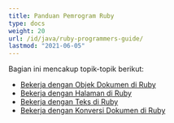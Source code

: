 ```yaml
---
title: Panduan Pemrogram Ruby
type: docs
weight: 20
url: /id/java/ruby-programmers-guide/
lastmod: "2021-06-05"
---
```


Bagian ini mencakup topik-topik berikut:

- [Bekerja dengan Objek Dokumen di Ruby](/pdf/id/java/working-with-document-object-in-ruby/)
- [Bekerja dengan Halaman di Ruby](/pdf/id/java/working-with-pages-in-ruby/)
- [Bekerja dengan Teks di Ruby](/pdf/id/java/working-with-text-in-ruby/)
- [Bekerja dengan Konversi Dokumen di Ruby](/pdf/id/java/working-with-document-conversion-in-ruby/)